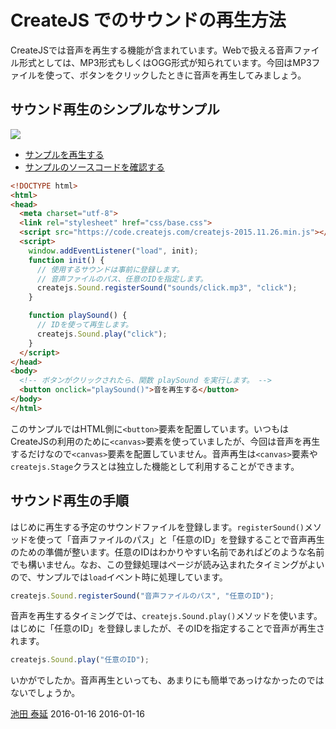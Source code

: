 # CreateJS でのサウンドの再生方法

CreateJSでは音声を再生する機能が含まれています。Webで扱える音声ファイル形式としては、MP3形式もしくはOGG形式が知られています。今回はMP3ファイルを使って、ボタンをクリックしたときに音声を再生してみましょう。

## サウンド再生のシンプルなサンプル

![](../imgs/sound_basic.html.png)

- [サンプルを再生する](https://ics-creative.github.io/tutorial-createjs/samples/sound_basic.html)
- [サンプルのソースコードを確認する](../samples/sound_basic.html)

```html
<!DOCTYPE html>
<html>
<head>
  <meta charset="utf-8">
  <link rel="stylesheet" href="css/base.css">
  <script src="https://code.createjs.com/createjs-2015.11.26.min.js"></script>
  <script>
    window.addEventListener("load", init);
    function init() {
      // 使用するサウンドは事前に登録します。
      // 音声ファイルのパス、任意のIDを指定します。
      createjs.Sound.registerSound("sounds/click.mp3", "click");
    }

    function playSound() {
      // IDを使って再生します。
      createjs.Sound.play("click");
    }
  </script>
</head>
<body>
  <!-- ボタンがクリックされたら、関数 playSound を実行します。 -->
  <button onclick="playSound()">音を再生する</button>
</body>
</html>
```

このサンプルではHTML側に`<button>`要素を配置しています。いつもはCreateJSの利用のために`<canvas>`要素を使っていましたが、今回は音声を再生するだけなので`<canvas>`要素を配置していません。音声再生は`<canvas>`要素や`createjs.Stage`クラスとは独立した機能として利用することができます。

## サウンド再生の手順

はじめに再生する予定のサウンドファイルを登録します。`registerSound()`メソッドを使って「音声ファイルのパス」と「任意のID」を登録することで音声再生のための準備が整います。任意のIDはわかりやすい名前であればどのような名前でも構いません。なお、この登録処理はページが読み込まれたタイミングがよいので、サンプルでは`load`イベント時に処理しています。

```js
createjs.Sound.registerSound("音声ファイルのパス", "任意のID");
```

音声を再生するタイミングでは、`createjs.Sound.play()`メソッドを使います。はじめに「任意のID」を登録しましたが、そのIDを指定することで音声が再生されます。

```js
createjs.Sound.play("任意のID");
```

いかがでしたか。音声再生といっても、あまりにも簡単であっけなかったのではないでしょうか。


<article-author>[池田 泰延](https://twitter.com/clockmaker)</article-author>
<article-date-published>2016-01-16</article-date-published>
<article-date-modified>2016-01-16</article-date-modified>
